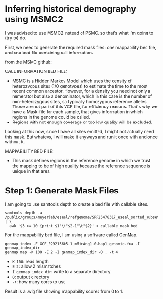 # Inferring historical demography using MSMC2

I was advised to use MSMC2 instead of PSMC, so that's what I'm going to (try to) do. 

First, we need to generate the required mask files: one mappability bed file, and one bed file containing call information. 

from the MSMC github: 

CALL INFORMATION BED FILE:
- MSMC is a Hidden Markov Model which uses the density of heterozygous sites (1/0 genotypes) to estimate the time to the most recent common ancestor. However, for a density you need not only a numerator but also a denominator, which in this case is the number of non-heterozygous sites, so typically homozygous reference alleles. Those are not part of this VCF file, for efficiency reasons. That's why we have a Mask-file for each sample, that gives information in which regions in the genome could be called.
- Regions with not enough coverage or too low quality will be excluded.

Looking at this now, since I have all sites emitted, I might not actually need this mask. But whatevs, I will make it anyways and run it once with and once without it. 

 MAPPABILITY BED FILE: 
- This mask defines regions in the reference genome in which we trust the mapping to be of high quality because the reference sequence is unique in that area.

# Step 1: Generate Mask Files
I am going to use samtools depth to create a bed file with callable sites. 

    samtools depth -a /public/groups/meyerlab/eseal/refgenome/SRR25478317_eseal_sorted_subset.bam | \
      awk '$3 >= 10 {print $1"\t"$2-1"\t"$2}' > callable_mask.bed

For the mappability bed file, I am using a software called GenMap. 

    genmap index -F GCF_029215605.1_mMirAng1.0.hap1_genomic.fna -I genmap_index_dir
    genmap map -K 100 -E 2 -I genmap_index_dir -O . -t 4
- `K 100`: read length
- `E 2`: allow 2 mismatches
- `I genmap_index_dir`: write to a separate directory
- `O`: output directory
- `-t`: how many cores to use

Result is a .wig file showing mappability scores from 0 to 1.
